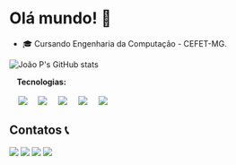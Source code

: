 # Olá mundo! 👋

- 🎓 Cursando Engenharia da Computação - CEFET-MG.


![João P's GitHub stats](https://github-readme-stats.vercel.app/api?username=joaopaulocruzdefaria&theme=dark)



  **&nbsp;&nbsp;&nbsp;&nbsp;Tecnologias:** 
<br><br>
&nbsp;&nbsp;&nbsp;&nbsp;<img src="https://img.shields.io/badge/C-00599C?style=for-the-badge&logo=c&logoColor=white">
&nbsp;&nbsp;&nbsp;&nbsp;<img src="https://img.shields.io/badge/Java-ED8B00?style=for-the-badge&logo=java&logoColor=white">
&nbsp;&nbsp;&nbsp;&nbsp;<img src="https://img.shields.io/badge/C%2B%2B-00599C?style=for-the-badge&logo=c%2B%2B&logoColor=white">
&nbsp;&nbsp;&nbsp;&nbsp;<img src="https://img.shields.io/badge/HTML5-E34F26?style=for-the-badge&logo=html5&logoColor=white">
&nbsp;&nbsp;&nbsp;&nbsp;<img src="https://img.shields.io/badge/CSS3-1572B6?style=for-the-badge&logo=css3&logoColor=white">


## Contatos 📞
  <div> 
  <a href="https://www.youtube.com/channel/UC_-uuuZbY0AAt9CViNzvc-Q" target="_blank"><img src="https://img.shields.io/badge/YouTube-FF0000?style=for-the-badge&logo=youtube&logoColor=white" target="_blank"></a>
  <a href="https://instagram.com/joao_cruz_df" target="_blank"><img src="https://img.shields.io/badge/-Instagram-%23E4405F?style=for-the-badge&logo=instagram&logoColor=white" target="_blank"></a>
  <a href = "mailto:joaopaulocruzdefaria@gmail.com"><img src="https://img.shields.io/badge/-Gmail-%23333?style=for-the-badge&logo=gmail&logoColor=white" target="_blank"></a>
  <a href="https://www.linkedin.com/in/jo%C3%A3o-paulo-6a68711a3/" target="_blank"><img src="https://img.shields.io/badge/-LinkedIn-%230077B5?style=for-the-badge&logo=linkedin&logoColor=white" target="_blank"></a> 
</div>
  


